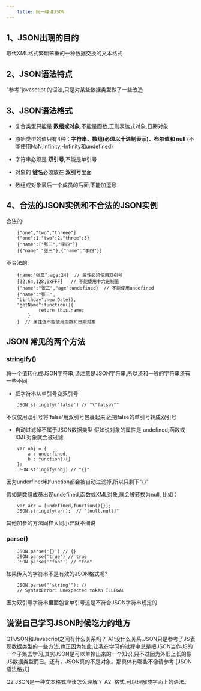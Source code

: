 ```yaml
---
    title: 阮一峰讲JSON
---
```


## 1、JSON出现的目的
取代XML格式繁琐笨重的一种数据交换的文本格式

## 2、JSON语法特点
"参考"javasctipt 的语法,只是对某些数据类型做了一些改造

## 3、JSON语法格式
- 复合类型只能是 **数组或对象**,不能是函数,正则表达式对象,日期对象

- 原始类型的值只有4种：**字符串、数组(必须以十进制表示)、布尔值和 null** (不能使用NaN,Infinity,-Infinity和undefined)

- 字符串必须是 **双引号**,不能是单引号

- 对象的 **键名**必须放在 **双引号**里面

- 数组或对象最后一个成员的后面,不能加逗号

## 4、合法的JSON实例和不合法的JSON实例
合法的:
```
    ["one","two","threee"]
    {"one":1,"two":2,"three":3}
    {"name":["张三","李四"]}
    [{"name":"张三"},{"name":"李四"}]

```
不合法的:
```
    {name:"张三",age:24}  // 属性必须使用双引号
    [32,64,128,0xFFF]   // 不能使用十六进制值
    {"name":"张三","age":undefined}  // 不能使用undefined
    {"name":"张三",
    "birthday":new Date(),
    "getName":function(){
            return this.name; 
        }
    }  // 属性值不能使用函数和日期对象
```

## JSON 常见的两个方法
### stringify()
将一个值转化成JSON字符串,请注意是JSON字符串,所以还和一般的字符串还有一些不同
- 把字符串从单引号变双引号
```
    JSON.stringify('false') // "\"false\""
```
不仅仅用双引号将'false'用双引号包裹起来,还把false的单引号转成双引号

- 自动过滤掉不属于JSON数据类型
假如说对象的属性是 undefined,函数或XML对象就会被过滤
```
    var obj = {
        a : underfined,
        b : function(){}
    };
    JSON.stringify(obj) // "{}"
```
因为underfined和function都会被自动过滤掉,所以只剩下"{}"

假如是数组成员出现undefined,函数或XML对象,就会被转换为null,
比如：
```
    var arr = [undefined,function(){}];
    JSON.stringify(arr);  // "[null,null]"

```
其他加参的方法同样大同小异就不细说

### parse()
```
    JSON.parse('{}') // {}
    JSON.parse('true') // true
    JSON.parse('"foo"') // "foo"

```

如果传入的字符串不是有效的JSON格式呢?
```
    JSON.parse("'string'"); // 
    // SyntaxError: Unexpected token ILLEGAL
```
因为双引号字符串里面包含单引号这是不符合JSON字符串规定的

##  说说自己学习JSON时候吃力的地方
Q1:JSON和Javascript之间有什么关系吗？
A1:没什么关系,JSON只是参考了JS表现数据类型的一些方法,也正因为如此,让我在学习的过程中总是把JSON当作JS的一个子集去学习,其实JSON是可以单拎出来的一个知识,只不过因为外形上长的像JS数据类型而已。还有，JSON真的不是对象。那具体有哪些不像请参考 [JSON语法格式]

Q2:JSON是一种文本格式应该怎么理解？
A2: 格式,可以理解成字面上的语法。